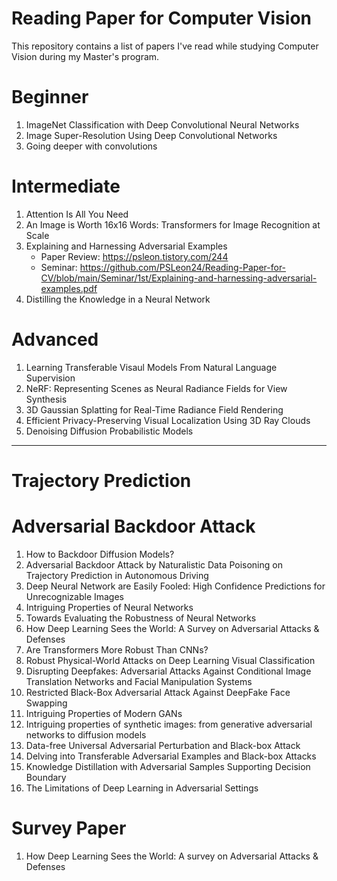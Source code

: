 # Reading Paper for Computer Vision
This repository contains a list of papers I've read while studying Computer Vision during my Master's program.

# Beginner
1. ImageNet Classification with Deep Convolutional Neural Networks
2. Image Super-Resolution Using Deep Convolutional Networks
3. Going deeper with convolutions

# Intermediate
1. Attention Is All You Need
2. An Image is Worth 16x16 Words: Transformers for Image Recognition at Scale
3. Explaining and Harnessing Adversarial Examples
   - Paper Review: https://psleon.tistory.com/244
   - Seminar: https://github.com/PSLeon24/Reading-Paper-for-CV/blob/main/Seminar/1st/Explaining-and-harnessing-adversarial-examples.pdf
4. Distilling the Knowledge in a Neural Network

# Advanced
1. Learning Transferable Visaul Models From Natural Language Supervision
2. NeRF: Representing Scenes as Neural Radiance Fields for View Synthesis
3. 3D Gaussian Splatting for Real-Time Radiance Field Rendering
4. Efficient Privacy-Preserving Visual Localization Using 3D Ray Clouds
5. Denoising Diffusion Probabilistic Models

---
# Trajectory Prediction

# Adversarial Backdoor Attack
1. How to Backdoor Diffusion Models?
2. Adversarial Backdoor Attack by Naturalistic Data Poisoning on Trajectory Prediction in Autonomous Driving
3. Deep Neural Network are Easily Fooled: High Confidence Predictions for Unrecognizable Images
4. Intriguing Properties of Neural Networks
5. Towards Evaluating the Robustness of Neural Networks
6. How Deep Learning Sees the World: A Survey on Adversarial Attacks & Defenses
7. Are Transformers More Robust Than CNNs?
8. Robust Physical-World Attacks on Deep Learning Visual Classification
9. Disrupting Deepfakes: Adversarial Attacks Against Conditional Image Translation Networks and Facial Manipulation Systems
10. Restricted Black-Box Adversarial Attack Against DeepFake Face Swapping
11. Intriguing Properties of Modern GANs
12. Intriguing properties of synthetic images: from generative adversarial networks to diffusion models
13. Data-free Universal Adversarial Perturbation and Black-box Attack
14. Delving into Transferable Adversarial Examples and Black-box Attacks
15. Knowledge Distillation with Adversarial Samples Supporting Decision Boundary
16. The Limitations of Deep Learning in Adversarial Settings

# Survey Paper
1. How Deep Learning Sees the World: A survey on Adversarial Attacks & Defenses
